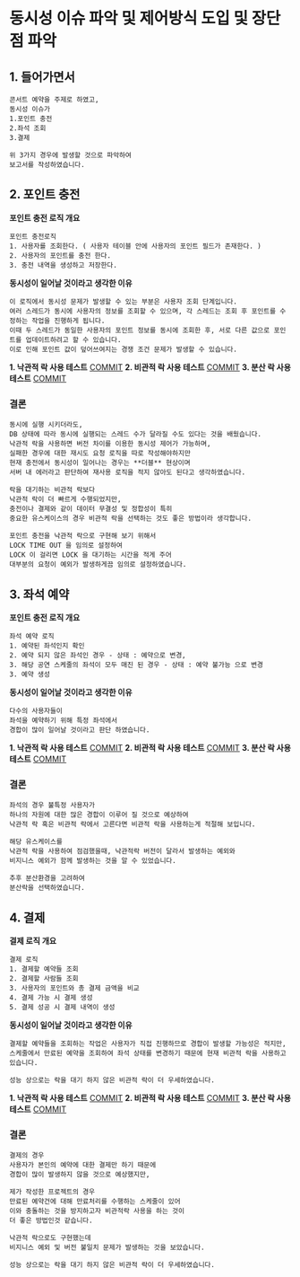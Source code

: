 # 동시성 이슈 파악 및 제어방식 도입 및 장단점 파악 

## 1. 들어가면서
```
콘서트 예약을 주제로 하였고, 
동시성 이슈가 
1.포인트 충전 
2.좌석 조회
3.결제

위 3가지 경우에 발생할 것으로 파악하여
보고서를 작성하였습니다.
```

## 2. 포인트 충전
**포인트 충전 로직 개요**
```
포인트 충전로직 
1. 사용자를 조회한다. ( 사용자 테이블 안에 사용자의 포인트 필드가 존재한다. ) 
2. 사용자의 포인트를 충전 한다.
3. 충전 내역을 생성하고 저장한다.
```
**동시성이 일어날 것이라고 생각한 이유**
```
이 로직에서 동시성 문제가 발생할 수 있는 부분은 사용자 조회 단계입니다. 
여러 스레드가 동시에 사용자의 정보를 조회할 수 있으며, 각 스레드는 조회 후 포인트를 수정하는 작업을 진행하게 됩니다.
이때 두 스레드가 동일한 사용자의 포인트 정보를 동시에 조회한 후, 서로 다른 값으로 포인트를 업데이트하려고 할 수 있습니다.
이로 인해 포인트 값이 덮어쓰여지는 경쟁 조건 문제가 발생할 수 있습니다.
```


**1. 낙관적 락 사용 테스트**  [COMMIT]([05e93f0036bfdbf8edcd32a7765a2474a65f4f9c](https://github.com/GustavEiffels/hhplus_server_build/pull/34/commits/05e93f0036bfdbf8edcd32a7765a2474a65f4f9c))
**2. 비관적 락 사용 테스트**  [COMMIT](https://github.com/GustavEiffels/hhplus_server_build/commit/d1f05b17ecf222169ad8cf99a561e8a151361af8)
**3. 분산 락 사용 테스트**   [COMMIT](https://github.com/GustavEiffels/hhplus_server_build/commit/8d865221966ec5cf8c7044447720270b4cbc40f2)
### 결론
```
동시에 실행 시키더라도, 
DB 상태에 따라 동시에 실행되는 스레드 수가 달라질 수도 있다는 것을 배웠습니다.
낙관적 락을 사용하면 버전 차이를 이용한 동시성 제어가 가능하며, 
실패한 경우에 대한 재시도 요청 로직을 따로 작성해야하지만
현재 충전에서 동시성이 일어나는 경우는 **더블** 현상이며 
서버 내 에러라고 판단하여 재사용 로직을 적지 않아도 된다고 생각하였습니다.

락을 대기하는 비관적 락보다 
낙관적 락이 더 빠르게 수행되었지만,
충전이나 결제와 같이 데이터 무결성 및 정합성이 특히
중요한 유스케이스의 경우 비관적 락을 선택하는 것도 좋은 방법이라 생각합니다.

포인트 충전을 낙관적 락으로 구현해 보기 위해서 
LOCK TIME OUT 을 임의로 설정하여 
LOCK 이 걸리면 LOCK 을 대기하는 시간을 적게 주어 
대부분의 요청이 예외가 발생하게끔 임의로 설정하였습니다.
```


## 3. 좌석 예약
**포인트 충전 로직 개요**
```
좌석 예약 로직
1. 예약된 좌석인지 확인 
2. 예약 되지 않은 좌석인 경우 - 상태 : 예약으로 변경,
3. 해당 공연 스케줄의 좌석이 모두 매진 된 경우 - 상태 : 예약 불가능 으로 변경
3. 예약 생성 
```
**동시성이 일어날 것이라고 생각한 이유**
```
다수의 사용자들이 
좌석을 예약하기 위해 특정 좌석에서 
경합이 많이 일어날 것이라고 판단 하였습니다.
```
**1. 낙관적 락 사용 테스트**  [COMMIT](https://github.com/GustavEiffels/hhplus_server_build/commit/b26ba49bc9a591553e6ecfa67eab827659484e0a)
**2. 비관적 락 사용 테스트**  [COMMIT](https://github.com/GustavEiffels/hhplus_server_build/commit/803b0a900af8d81bff4cc679e7683b5da7d00a32)
**3. 분산 락 사용 테스트**   [COMMIT](https://github.com/GustavEiffels/hhplus_server_build/commit/00973d159b8fcf5c58d70e592a6045c010787d95)
### 결론
```
좌석의 경우 불특정 사용자가
하나의 자원에 대한 많은 경합이 이루어 질 것으로 예상하여
낙관적 락 혹은 비관적 락에서 고른다면 비관적 락을 사용하는게 적절해 보입니다.

해당 유스케이스를 
낙관적 락을 사용하여 점검했을때, 낙관적락 버전이 달라서 발생하는 예외와 
비지니스 예외가 함께 발생하는 것을 알 수 있었습니다.

추후 분산환경을 고려하여 
분산락을 선택하였습니다.
```



## 4. 결제
**결제 로직 개요**
```
결제 로직 
1. 결제할 예약들 조회 
2. 결제할 사람들 조회 
3. 사용자의 포인트와 총 결제 금액을 비교 
4. 결제 가능 시 결제 생성  
5. 결제 성공 시 결제 내역이 생성  
```
**동시성이 일어날 것이라고 생각한 이유**
```
결제할 예약들을 조회하는 작업은 사용자가 직접 진행하므로 경합이 발생할 가능성은 적지만, 
스케줄에서 만료된 예약을 조회하여 좌석 상태를 변경하기 때문에 현재 비관적 락을 사용하고 있습니다.

성능 상으로는 락을 대기 하지 않은 비관적 락이 더 우세하였습니다.
```
**1. 낙관적 락 사용 테스트**  [COMMIT](https://github.com/GustavEiffels/hhplus_server_build/commit/f55c71e41a1edd627b0d57d195b86e30a3ba2424)
**2. 비관적 락 사용 테스트**  [COMMIT](https://github.com/GustavEiffels/hhplus_server_build/commit/db62068ecfea62467bae711d14b1c07a3df35c2f)
**3. 분산 락 사용 테스트**   [COMMIT](https://github.com/GustavEiffels/hhplus_server_build/commit/b044e1763379b4b3d9842c8315410d1d5aa49899)
### 결론
```
결제의 경우 
사용자가 본인의 예약에 대한 결제만 하기 때문에
경합이 많이 발생하지 않을 것으로 예상했지만, 

제가 작성한 프로젝트의 경우 
만료된 예약건에 대해 만료처리를 수행하는 스케줄이 있어
이와 충돌하는 것을 방지하고자 비관적락 사용을 하는 것이
더 좋은 방법인것 같습니다. 

낙관적 락으로도 구현했는데 
비지니스 예외 및 버전 불일치 문제가 발생하는 것을 보았습니다.

성능 상으로는 락을 대기 하지 않은 비관적 락이 더 우세하였습니다.
```
